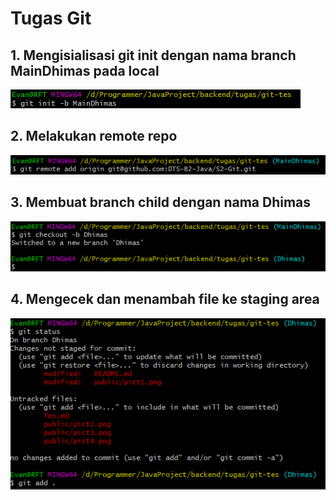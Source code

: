 # Tugas Git

## 1. Mengisialisasi git init dengan nama branch MainDhimas pada local

![My Image](public/pict1.png)

## 2. Melakukan remote repo

![My Image](public/pict2.png)

## 3. Membuat branch child dengan nama Dhimas

![My Image](public/pict3.png)

## 4. Mengecek dan menambah file ke staging area

![My Image](public/pict4.png)

